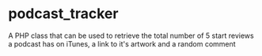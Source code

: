 # podcast_tracker
A PHP class that can be used to retrieve the total number of 5 start reviews a podcast has on iTunes, a link to it's artwork and a random comment
